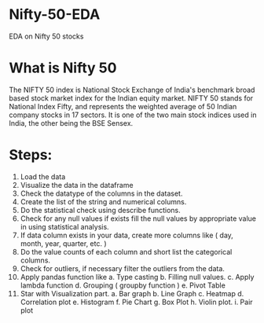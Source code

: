 # Nifty-50-EDA
EDA on Nifty 50 stocks

# What is Nifty 50

The NIFTY 50 index is National Stock Exchange of India's benchmark broad based stock market index for the Indian equity market. NIFTY 50 stands for National Index Fifty, and represents the weighted average of 50 Indian company stocks in 17 sectors. It is one of the two main stock indices used in India, the other being the BSE Sensex.

# Steps:
1. Load the data
2. Visualize the data in the dataframe
3. Check the datatype of the columns in the dataset.
4. Create the list of the string and numerical columns.
5. Do the statistical check using describe functions.
6. Check for any null values if exists fill the null values by appropriate value in using statistical analysis.
7. If data column exists in your data, create more columns like ( day, month, year, quarter, etc. )
8. Do the value counts of each column and short list the categorical columns.
9. Check for outliers, if necessary filter the outliers from the data.
10. Apply pandas function like 
    a. Type casting
    b. Filling null values.
    c. Apply lambda function
    d. Grouping ( groupby function )
    e. Pivot Table
11. Star with Visualization part.
    a. Bar graph
    b. Line Graph
    c. Heatmap
    d. Correlation plot
    e. Histogram
    f. Pie Chart
    g. Box Plot
    h. Violin plot.
    i. Pair plot

